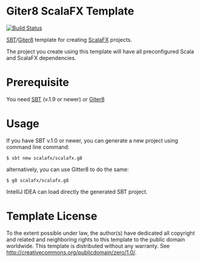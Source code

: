 Giter8 ScalaFX Template
=======================

[![Build Status](https://travis-ci.org/scalafx/scalafx.g8.svg?branch=master)](https://travis-ci.org/scalafx/scalafx.g8)

[SBT][sbt]/[Giter8][giter8] template for creating [ScalaFX](http://scalafx.org) projects.

The project you create using this template will have all preconfigured Scala and ScalaFX dependencies.

Prerequisite
============
You need [SBT][sbt] (v.1.9 or newer) or [Giter8][giter8]

Usage
=====
If you have SBT v.1.0 or newer, you can generate a new project using command line command:

    $ sbt new scalafx/scalafx.g8

alternatively, you can use Gitter8 to do the same:

    $ g8 scalafx/scalafx.g8

IntelliJ IDEA can load directly the generated SBT project.

Template License
================

To the extent possible under law, the author(s) have dedicated all copyright and related
and neighboring rights to this template to the public domain worldwide.
This template is distributed without any warranty. See <http://creativecommons.org/publicdomain/zero/1.0/>.

[sbt]: http://www.scala-sbt.org/

[giter8]: https://github.com/foundweekends/giter8